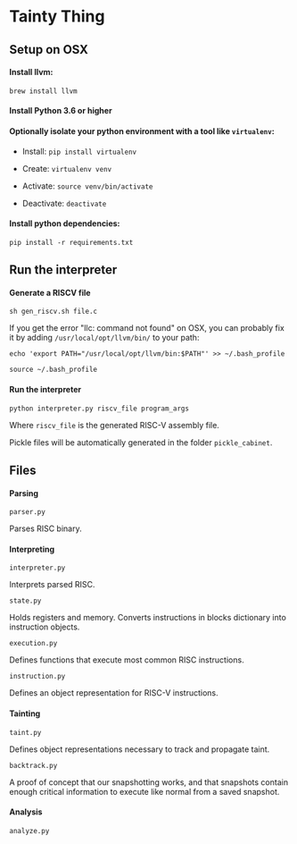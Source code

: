 # Tainty Thing

## Setup on OSX

#### Install llvm:

    brew install llvm

#### Install Python 3.6 or higher

#### Optionally isolate your python environment with a tool like `virtualenv`:

* Install: `pip install virtualenv`

* Create: `virtualenv venv`

* Activate: `source venv/bin/activate`

* Deactivate: `deactivate`

#### Install python dependencies:

    pip install -r requirements.txt

## Run the interpreter

#### Generate a RISCV file

    sh gen_riscv.sh file.c


If you get the error "llc: command not found" on OSX,
you can probably fix it by adding `/usr/local/opt/llvm/bin/` to your path:

    echo 'export PATH="/usr/local/opt/llvm/bin:$PATH"' >> ~/.bash_profile

    source ~/.bash_profile

#### Run the interpreter

    python interpreter.py riscv_file program_args

Where `riscv_file` is the generated RISC-V assembly file.

Pickle files will be automatically generated in the folder `pickle_cabinet`.

## Files

#### Parsing

`parser.py`

Parses RISC binary.

#### Interpreting

`interpreter.py`

Interprets parsed RISC.

`state.py`

Holds registers and memory. Converts instructions in blocks dictionary into instruction objects.

`execution.py`

Defines functions that execute most common RISC instructions.

`instruction.py`

Defines an object representation for RISC-V instructions.

#### Tainting

`taint.py`

Defines object representations necessary to track and propagate taint.

`backtrack.py`

A proof of concept that our snapshotting works, and that snapshots contain enough
critical information to execute like normal from a saved snapshot.

#### Analysis

`analyze.py`
